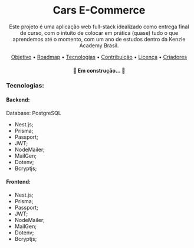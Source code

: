 <h1 align="center">Cars E-Commerce</h1>
<p align="center">Este projeto é uma aplicação web full-stack idealizado como entrega final de curso, com o intuito de colocar em prática (quase) tudo o que aprendemos até o momento, com um ano de estudos dentro da Kenzie Academy Brasil.</p> 
<p align="center">
 <a href="#objetivo">Objetivo</a> •
 <a href="#roadmap">Roadmap</a> • 
 <a href="#tecnologias">Tecnologias</a> • 
 <a href="#contribuicao">Contribuição</a> • 
 <a href="#licenc-a">Licença</a> • 
 <a href="#autor">Criadores</a>
</p>


<h4 align="center"> 
	🚧  Em construção...  🚧
</h4>
 
<h3 id="tecnologias">Tecnologias:</h3>
<h4>Backend:</h4>
<p>Database: PostgreSQL</p>	
	<ul>			
    <li>Nest.js;</li>
    <li>Prisma;</li>
    <li>Passport;</li>	
    <li>JWT;</li>
    <li>NodeMailer;</li>
    <li>MailGen;</li>
    <li>Dotenv;</li>
    <li>Bcryptjs;</li>
	</ul>
	<h4>Frontend:</h4>
	<ul>
		<li>Nest.js;</li>
    <li>Prisma;</li>
    <li>Passport;</li>	
    <li>JWT;</li>
    <li>NodeMailer;</li>
    <li>MailGen;</li>
    <li>Dotenv;</li>
    <li>Bcryptjs;</li>
	</ul>
